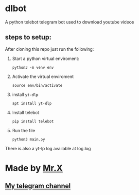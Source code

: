 # dlbot
A python telebot telegram bot used to download youtube videos

## steps to setup:
After cloning this repo just run the following:
1. Start a python virtual enviroment:
   ``` shell
   python3 -m venv env
   ```
2. Activate the virtual enviroment 
   ``` shell
   source env/bin/activate
   ```
3. install `yt-dlp`
   ``` shell
   apt install yt-dlp
   ```
4. Install telebot
   ```shell
   pip install telebot
   ```
5. Run the file
   ```shell
   python3 main.py
   ```
There is also a yt-lp log available at log.log

# Made by [Mr.X](https://t.me/linux_nerd)
## [My telegram channel](https://t.me/n30arch)
